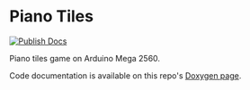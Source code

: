 # Piano Tiles
[![Publish Docs](https://github.com/karenhaining/piano-tiles/actions/workflows/publish-docs.yml/badge.svg)](https://github.com/karenhaining/piano-tiles/actions/workflows/publish-docs.yml)

Piano tiles game on Arduino Mega 2560.

Code documentation is available on this repo's [Doxygen page](https://karenhaining.github.io/piano-tiles/).
